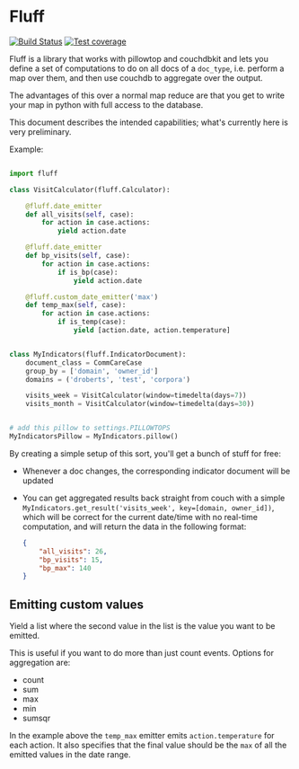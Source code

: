Fluff
=====
[![Build Status](https://travis-ci.org/dimagi/fluff.png)](https://travis-ci.org/dimagi/fluff)
[![Test coverage](https://coveralls.io/repos/dimagi/fluff/badge.png?branch=master)](https://coveralls.io/r/dimagi/fluff)

Fluff is a library that works with pillowtop and couchdbkit and
lets you define a set of computations to do
on all docs of a `doc_type`, i.e. perform a map over them, and then use
couchdb to aggregate over the output.

The advantages of this over a normal map reduce are that you get to write
your map in python with full access to the database.

This document describes the intended capabilities;
what's currently here is very preliminary.

Example:

```python

import fluff

class VisitCalculator(fluff.Calculator):

    @fluff.date_emitter
    def all_visits(self, case):
        for action in case.actions:
            yield action.date

    @fluff.date_emitter
    def bp_visits(self, case):
        for action in case.actions:
            if is_bp(case):
                yield action.date

    @fluff.custom_date_emitter('max')
    def temp_max(self, case):
        for action in case.actions:
            if is_temp(case):
                yield [action.date, action.temperature]


class MyIndicators(fluff.IndicatorDocument):
    document_class = CommCareCase
    group_by = ['domain', 'owner_id']
    domains = ('droberts', 'test', 'corpora')

    visits_week = VisitCalculator(window=timedelta(days=7))
    visits_month = VisitCalculator(window=timedelta(days=30))


# add this pillow to settings.PILLOWTOPS
MyIndicatorsPillow = MyIndicators.pillow()

```

By creating a simple setup of this sort, you'll get a bunch of stuff for free:

* Whenever a doc changes, the corresponding indicator document will be updated
* You can get aggregated results back straight from couch with a simple
`MyIndicators.get_result('visits_week', key=[domain, owner_id])`, which will be correct
for the current date/time with no real-time computation, and will return the
data in the following format:

    ```json
    {
        "all_visits": 26,
        "bp_visits": 15,
        "bp_max": 140
    }
    ```

## Emitting custom values
Yield a list where the second value in the list is the value you want to be emitted.

This is useful if you want to do more than just count events. Options for aggregation are:
  * count
  * sum
  * max
  * min
  * sumsqr


In the example above the `temp_max` emitter emits `action.temperature` for each action.
It also specifies that the final value should be the `max` of all the emitted values in the date range.


